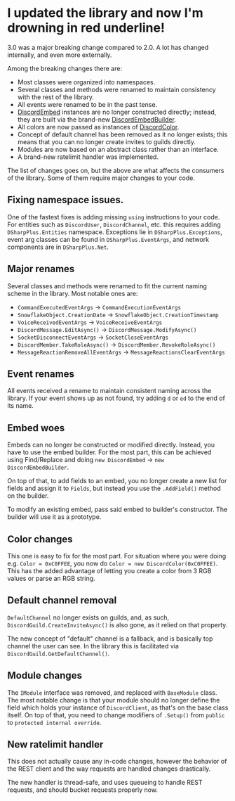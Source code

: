 # I updated the library and now I'm drowning in red underline!

3.0 was a major breaking change compared to 2.0. A lot has changed internally, and even more externally.

Among the breaking changes there are:

 * Most classes were organized into namespaces.
 * Several classes and methods were renamed to maintain consistency with the rest of the library.
 * All events were renamed to be in the past tense.
 * [DiscordEmbed](/api/DSharpPlus.Entities.DiscordEmbed.html "DiscordEmbed") instances are no longer constructed directly; instead, 
   they are built via the brand-new [DiscordEmbedBuilder](/api/DSharpPlus.Entities.DiscordEmbedBuilder.html "DiscordEmbedBuilder").
 * All colors are now passed as instances of [DiscordColor](/api/DSharpPlus.Entities.DiscordColor.html "DiscordColor").
 * Concept of default channel has been removed as it no longer exists; this means that you can no longer create invites to 
   guilds directly.
 * Modules are now based on an abstract class rather than an interface.
 * A brand-new ratelimit handler was implemented.

The list of changes goes on, but the above are what affects the consumers of the library. Some of them require major changes to 
your code.

## Fixing namespace issues.

One of the fastest fixes is adding missing `using` instructions to your code. For entities such as `DiscordUser`, 
`DiscordChannel`, etc. this requires adding `DSharpPlus.Entities` namespace. Exceptions lie in `DSharpPlus.Exceptions`, event 
arg classes can be found in `DSharpPlus.EventArgs`, and network components are in `DSharpPlus.Net`.

## Major renames

Several classes and methods were renamed to fit the current naming scheme in the library. Most notable ones are:

 * `CommandExecutedEventArgs` -> `CommandExecutionEventArgs`
 * `SnowflakeObject.CreationDate` -> `SnowflakeObject.CreationTimestamp`
 * `VoiceReceivedEventArgs` -> `VoiceReceiveEventArgs`
 * `DiscordMessage.EditAsync()` -> `DiscordMessage.ModifyAsync()`
 * `SocketDisconnectEventArgs` -> `SocketCloseEventArgs`
 * `DiscordMember.TakeRoleAsync()` -> `DiscordMember.RevokeRoleAsync()`
 * `MessageReactionRemoveAllEventArgs` -> `MessageReactionsClearEventArgs`
 
## Event renames

All events received a rename to maintain consistent naming across the library. If your event shows up as not found, try adding 
`d` or `ed` to the end of its name.

## Embed woes

Embeds can no longer be constructed or modified directly. Instead, you have to use the embed builder. For the most part, this 
can be achieved using Find/Replace and doing `new DiscordEmbed` -> `new DiscordEmbedBuilder`.

On top of that, to add fields to an embed, you no longer create a new list for fields and assign it to `Fields`, but instead 
you use the `.AddField()` method on the builder.

To modify an existing embed, pass said embed to builder's constructor. The builder will use it as a prototype.

## Color changes

This one is easy to fix for the most part. For situation where you were doing e.g. `Color = 0xC0FFEE`, you now do 
`Color = new DiscordColor(0xC0FFEE)`. This has the added advantage of letting you create a color from 3 RGB values or parse 
an RGB string.

## Default channel removal

`DefaultChannel` no longer exists on guilds, and, as such, `DiscordGuild.CreateInviteAsync()` is also gone, as it relied on 
that property.

The new concept of "default" channel is a fallback, and is basically top channel the user can see. In the library this is 
facilitated via `DiscordGuild.GetDefaultChannel()`.

## Module changes

The `IModule` interface was removed, and replaced with `BaseModule` class. The most notable change is that your module should 
no longer define the field which holds your instance of `DiscordClient`, as that's on the base class itself. On top of that, 
you need to change modifiers of `.Setup()` from `public` to `protected internal override`.

## New ratelimit handler

This does not actually cause any in-code changes, however the behavior of the REST client and the way requests are handled 
changes drastically.

The new handler is thread-safe, and uses queueing to handle REST requests, and should bucket requests properly now.
